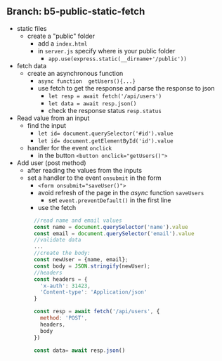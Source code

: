 ## Branch: b5-public-static-fetch

- static files
  - create a "public" folder
    - add a `index.html` 
    - in `server.js` specify where is your public folder
      - `app.use(express.static(__dirname+'/public'))`
- fetch data
  - create an asynchronous function 
    - `async function  getUsers(){...}`
    - use fetch to get the response and parse the response to json 
        - `let resp = await fetch('/api/users')`
        - `let data = await resp.json()`
        - check the response status `resp.status`
- Read value from an input 
  - find the input 
    - `let id= document.querySelector('#id').value`
    - `let id= document.getElementById('id').value`
  - handler for the event `onclick`
    - in the button `<button onclick="getUsers()">`
- Add user (post method)
  - after reading the values from the inputs 
  - set a handler to the event `onsubmit` in the form 
    - `<form onsubmit="saveUser()">`
    - avoid refresh of the page in the *async* function `saveUsers`
      - set `event.preventDefault()` in the first line
    - use the fetch  
    ```js
      //read name and email values 
      const name = document.querySelector('name').value
      const email = document.querySelector('email').value
      //validate data
      ...
      //create the body:
      const newUser = {name, email};
      const body = JSON.stringify(newUser);
      //headers
      const headers = {
        'x-auth': 31423,
        'Content-type': 'Application/json'
      }

      const resp = await fetch('/api/users', {
        method: 'POST',
        headers,
        body
      })
      
      const data= await resp.json()

      ```
